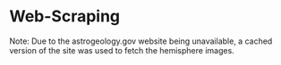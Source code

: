 # Web-Scraping

Note: Due to the astrogeology.gov website being unavailable, a cached version of the site was used to fetch the hemisphere images.
